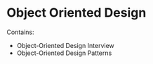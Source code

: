 # Object Oriented Design

Contains:

- Object-Oriented Design Interview
- Object-Oriented Design Patterns
